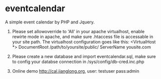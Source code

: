 eventcalendar
=============

A simple event calendar by PHP and Jquery.

1. Please set allowoverride to 'All' in your apache virtualhost, enable rewirte mode in apache, and make sure .htaccess file is accessable in your site path. The virtualhost configuration goes like this:
<VirtualHost *>
DocumentRoot /path/to/yoursite/public/
ServerName yousite.com 
</VirtualHost> 

2. Please create a new database and import eventcalendar.sql, make sure to config your databse connection in /sys/config/db-cred.inc.php

3. Online demo http://cal.jianglong.org, user: testuser pass:admin 
